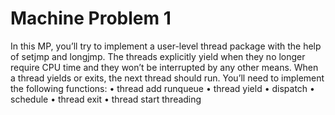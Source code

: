 # Machine Problem 1
In this MP, you’ll try to implement a user-level thread package with the help of setjmp and longjmp. The threads explicitly yield when they no longer require CPU time and they won’t be interrupted by any other
means. When a thread yields or exits, the next thread should run. You’ll need to implement the following functions:
• thread add runqueue
• thread yield
• dispatch
• schedule
• thread exit
• thread start threading
